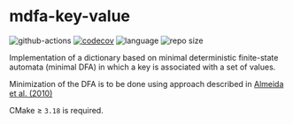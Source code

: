 mdfa-key-value
================

![github-actions](https://github.com/dstrebkov/mdfa-key-value/actions/workflows/cmake.yml/badge.svg?event=push)
[![codecov](https://codecov.io/gh/dstrebkov/mdfa-key-value/branch/main/graph/badge.svg?token=ZH1RSUGL5R)](https://codecov.io/gh/dstrebkov/mdfa-key-value)
![language](https://img.shields.io/github/languages/top/dstrebkov/mdfa-key-value)
![repo size](https://img.shields.io/github/repo-size/dstrebkov/mdfa-key-value)

Implementation of a dictionary based on minimal deterministic finite-state automata (minimal DFA) in which a key is associated with a set of values.

Minimization of the DFA is to be done using approach described in [Almeida et al. (2010)](https://www.semanticscholar.org/paper/Incremental-DFA-minimisation-Almeida-Moreira/db9f9388d924bd789b2c52a331f6890228b35601)

CMake ≥ `3.18` is required.
